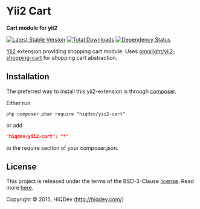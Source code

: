 Yii2 Cart
=========

**Cart module for yii2**

[![Latest Stable Version](https://poser.pugx.org/hiqdev/yii2-cart/v/stable)](//packagist.org/packages/hiqdev/yii2-cart)
[![Total Downloads](https://poser.pugx.org/hiqdev/yii2-cart/downloads)](//packagist.org/packages/hiqdev/yii2-cart)
[![Dependency Status](https://www.versioneye.com/php/hiqdev:yii2-cart/dev-master/badge.svg)](https://www.versioneye.com/php/hiqdev:yii2-cart/dev-master)

[Yii2](http://yiiframework.com) extension providing shopping cart module.
Uses [omnilight/yii2-shopping-cart](https://github.com/omnilight/yii2-shopping-cart) for shopping cart abstraction.

## Installation

The preferred way to install this yii2-extension is through [composer](http://getcomposer.org/download/).

Either run

```
php composer.phar require "hiqdev/yii2-cart"
```

or add

```json
"hiqdev/yii2-cart": "*"
```

to the require section of your composer.json.

## License

This project is released under the terms of the BSD-3-Clause [license](LICENSE).
Read more [here](http://choosealicense.com/licenses/bsd-3-clause).

Copyright © 2015, HiQDev (http://hiqdev.com/)
